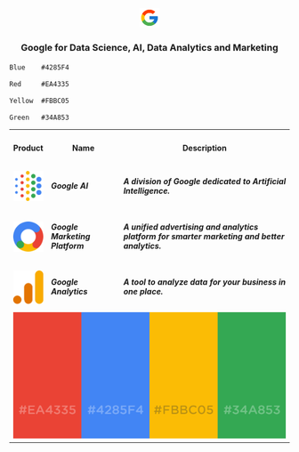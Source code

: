 <p align=center><img src="Google/Google.png" width=7%></p>

<h3 align=center>Google for Data Science, AI, Data Analytics and Marketing</h3>

```html
Blue    #4285F4
```

```
Red     #EA4335 
```

```
Yellow  #FBBC05
```

```
Green   #34A853
```

<table align=center width=100%>
  <tr><th width = 5%><h4>Product</h4></th><th><h4>Name</h4></th><th><h4>Description</h4></th></tr>
  <tr><td><a href="https://ai.google/" target="_blank"><img src="Google/AI.svg"></a></td><td><h5>Google AI</h5></td><td><h5>A division of Google dedicated to Artificial Intelligence.</h5></td></tr>
  <tr><td><a href="https://marketingplatform.google.com/about/" target="_blank"><img src="Google/Marketing.svg"></a></td><td><h5>Google Marketing Platform</h5></td><td><h5>A unified advertising and analytics platform for smarter marketing and better analytics.</h5></td></tr>
  <tr><td><a href="https://marketingplatform.google.com/about/analytics/" target="_blank"><img src="Google/Analytics.svg"></a></td><td><h5>Google Analytics</h5></td><td><h5>A tool to analyze data for your business in one place.</h5></td></tr>
  <tr><td colspan=3 align=center><img src='Google/GoogleHexCode.png'></td></tr>
</table>
